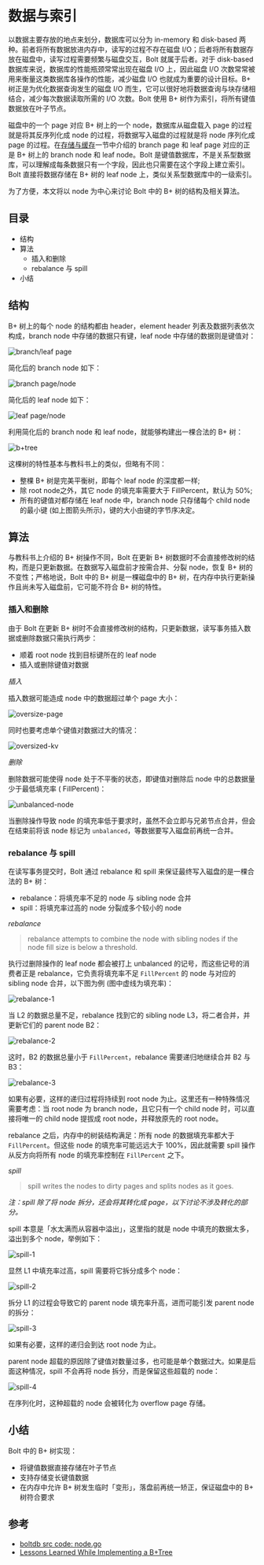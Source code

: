 # 数据与索引

以数据主要存放的地点来划分，数据库可以分为 in-memory 和 disk-based 两种。前者将所有数据放进内存中，读写的过程不存在磁盘 I/O；后者将所有数据存放在磁盘中，读写过程需要频繁与磁盘交互，Bolt 就属于后者。对于 disk-based 数据库来说，数据库的性能瓶颈常常出现在磁盘 I/O 上，因此磁盘 I/O 次数常常被用来衡量这类数据库各操作的性能，减少磁盘 I/O 也就成为重要的设计目标。B+ 树正是为优化数据查询发生的磁盘 I/O 而生，它可以很好地将数据查询与块存储相结合，减少每次数据读取所需的 I/O 次数。Bolt 使用 B+ 树作为索引，将所有键值数据放在叶子节点。

磁盘中的一个 page 对应 B+ 树上的一个 node，数据库从磁盘载入 page 的过程就是将其反序列化成 node 的过程，将数据写入磁盘的过程就是将 node 序列化成 page 的过程。在[存储与缓存](STORAGE_AND_CACHE.md)一节中介绍的 branch page 和 leaf page 对应的正是 B+ 树上的 branch node 和 leaf node。Bolt 是键值数据库，不是关系型数据库，可以理解成每条数据只有一个字段，因此也只需要在这个字段上建立索引。Bolt 直接将数据存储在 B+ 树的 leaf node 上，类似关系型数据库中的一级索引。

为了方便，本文将以 node 为中心来讨论 Bolt 中的 B+ 树的结构及相关算法。

## 目录

* 结构
* 算法
  * 插入和删除
  * rebalance 与 spill
* 小结

## 结构

B+ 树上的每个 node 的结构都由 header，element header 列表及数据列表依次构成，branch node 中存储的数据只有键，leaf node 中存储的数据则是键值对：

![branch/leaf page](./statics/imgs/data-and-index-branch-leaf-page.jpg)

简化后的 branch node 如下：

![branch page/node](./statics/imgs/data-and-index-branch-page-node.jpg)

简化后的 leaf node 如下：

![leaf page/node](./statics/imgs/data-and-index-leaf-page-node.jpg)

利用简化后的 branch node 和 leaf node，就能够构建出一棵合法的 B+ 树：

![b+tree](./statics/imgs/data-and-index-b-plus-tree.jpg)

这棵树的特性基本与教科书上的类似，但略有不同：

* 整棵 B+ 树是完美平衡树，即每个 leaf node 的深度都一样;
* 除 root node之外，其它 node 的填充率需要大于 FillPercent，默认为 50%;
* 所有的键值对都存储在 leaf node 中，branch node 只存储每个 child node 的最小键 (如上图箭头所示)，键的大小由键的字节序决定。

## 算法

与教科书上介绍的 B+ 树操作不同，Bolt 在更新 B+ 树数据时不会直接修改树的结构，而是只更新数据。在数据写入磁盘前才按需合并、分裂 node，恢复 B+ 树的不变性；严格地说，Bolt 中的 B+ 树是一棵磁盘中的 B+ 树，在内存中执行更新操作且尚未写入磁盘前，它可能不符合 B+ 树的特性。

### 插入和删除

由于 Bolt 在更新 B+ 树时不会直接修改树的结构，只更新数据，读写事务插入数据或删除数据只需执行两步：

* 顺着 root node 找到目标键所在的 leaf node
* 插入或删除键值对数据

*插入*

插入数据可能造成 node 中的数据超过单个 page 大小：

![oversize-page](./statics/imgs/data-and-index-oversize-page.jpg)

同时也要考虑单个键值对数据过大的情况：

![oversized-kv](./statics/imgs/data-and-index-oversized-kv.jpg)

*删除*

删除数据可能使得 node 处于不平衡的状态，即键值对删除后 node 中的总数据量少于最低填充率 ( FillPercent)：

![unbalanced-node](./statics/imgs/data-and-index-unbalanced-node.jpg)

当删除操作导致 node 的填充率低于要求时，虽然不会立即与兄弟节点合并，但会在结束前将该 node 标记为 `unbalanced`，等数据要写入磁盘前再统一合并。

### rebalance 与 spill

在读写事务提交时，Bolt 通过 rebalance 和 spill 来保证最终写入磁盘的是一棵合法的 B+ 树：

* rebalance：将填充率不足的 node 与 sibling node 合并
* spill：将填充率过高的 node 分裂成多个较小的 node

*rebalance*

> rebalance attempts to combine the node with sibling nodes if the node fill size is below a threshold.

执行过删除操作的 leaf node 都会被打上 unbalanced 的记号，而这些记号的消费者正是 rebalance，它负责将填充率不足 `FillPercent` 的 node 与对应的 sibling node 合并，以下图为例 (图中虚线为填充率)：

![rebalance-1](./statics/imgs/data-and-index-rebalance-1.jpg)

当 L2 的数据总量不足，rebalance 找到它的 sibling node L3，将二者合并，并更新它们的 parent node B2：

![rebalance-2](./statics/imgs/data-and-index-rebalance-2.jpg)

这时，B2 的数据总量小于 `FillPercent`，rebalance 需要递归地继续合并 B2 与 B3：

![rebalance-3](./statics/imgs/data-and-index-rebalance-3.jpg)

如果有必要，这样的递归过程将持续到 root node 为止。这里还有一种特殊情况需要考虑：当 root node 为 branch node，且它只有一个 child node 时，可以直接将唯一的 child node 提拔成 root node，并释放原先的 root node。

rebalance 之后，内存中的树装结构满足：所有 node 的数据填充率都大于 `FillPercent`。但这些 node 的填充率可能远远大于 100%，因此就需要 spill 操作从反方向将所有 node 的填充率控制在 `FillPercent` 之下。

*spill*

> spill writes the nodes to dirty pages and splits nodes as it goes.

*注：spill 除了将 node 拆分，还会将其转化成 page，以下讨论不涉及转化的部分。*

spill 本意是「水太满而从容器中溢出」，这里指的就是 node 中填充的数据太多，溢出到多个 node，举例如下：

![spill-1](./statics/imgs/data-and-index-spill-1.jpg)

显然 L1 中填充率过高，spill 需要将它拆分成多个 node：

![spill-2](./statics/imgs/data-and-index-spill-2.jpg)

拆分 L1 的过程会导致它的 parent node 填充率升高，进而可能引发 parent node 的拆分：

![spill-3](./statics/imgs/data-and-index-spill-3.jpg)

如果有必要，这样的递归会到达 root node 为止。

parent node 超载的原因除了键值对数量过多，也可能是单个数据过大。如果是后面这种情况，spill 不会再将 node 拆分，而是保留这些超载的 node：

![spill-4](./statics/imgs/data-and-index-spill-4.jpg)

在序列化时，这种超载的 node 会被转化为 overflow page 存储。

## 小结

Bolt 中的 B+ 树实现：

* 将键值数据直接存储在叶子节点
* 支持存储变长键值数据
* 在内存中允许 B+ 树发生临时「变形」，落盘前再统一矫正，保证磁盘中的 B+ 树符合要求

## 参考

* [boltdb src code: node.go](https://github.com/boltdb/bolt/blob/master/node.go)
* [Lessons Learned While Implementing a B+Tree](https://hackthology.com/lessons-learned-while-implementing-a-btree.html)
